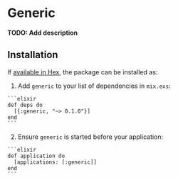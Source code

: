 # Generic

**TODO: Add description**

## Installation

If [available in Hex](https://hex.pm/docs/publish), the package can be installed as:

  1. Add `generic` to your list of dependencies in `mix.exs`:

    ```elixir
    def deps do
      [{:generic, "~> 0.1.0"}]
    end
    ```

  2. Ensure `generic` is started before your application:

    ```elixir
    def application do
      [applications: [:generic]]
    end
    ```

